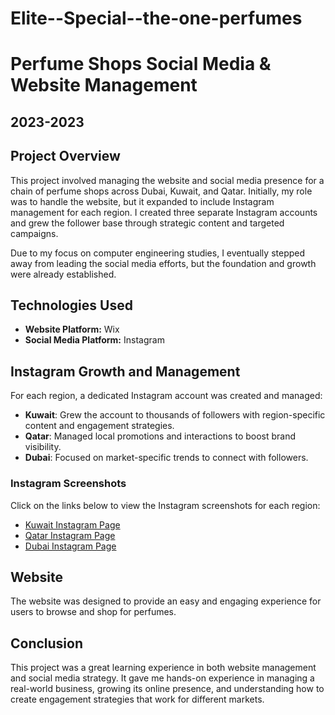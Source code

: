 # Elite--Special--the-one-perfumes
 
# Perfume Shops Social Media & Website Management
## 2023-2023
## Project Overview
This project involved managing the website and social media presence for a chain of perfume shops across Dubai, Kuwait, and Qatar. Initially, my role was to handle the website, but it expanded to include Instagram management for each region. I created three separate Instagram accounts and grew the follower base through strategic content and targeted campaigns.

Due to my focus on computer engineering studies, I eventually stepped away from leading the social media efforts, but the foundation and growth were already established.

## Technologies Used
- **Website Platform:** Wix
- **Social Media Platform:** Instagram

## Instagram Growth and Management
For each region, a dedicated Instagram account was created and managed:
- **Kuwait**: Grew the account to thousands of followers with region-specific content and engagement      strategies.
- **Qatar**: Managed local promotions and interactions to boost brand visibility.
- **Dubai**: Focused on market-specific trends to connect with followers.


### Instagram Screenshots
Click on the links below to view the Instagram screenshots for each region:

- [Kuwait Instagram Page](./Screenshots/kuwait_instagram.jpeg)
- [Qatar Instagram Page](./Screenshots/qatar_instagram.jpeg)
- [Dubai Instagram Page](./Screenshots/dubai_instagram.jpeg)


## Website
The website was designed to provide an easy and engaging experience for users to browse and shop for perfumes.


## Conclusion
This project was a great learning experience in both website management and social media strategy. It gave me hands-on experience in managing a real-world business, growing its online presence, and understanding how to create engagement strategies that work for different markets.
